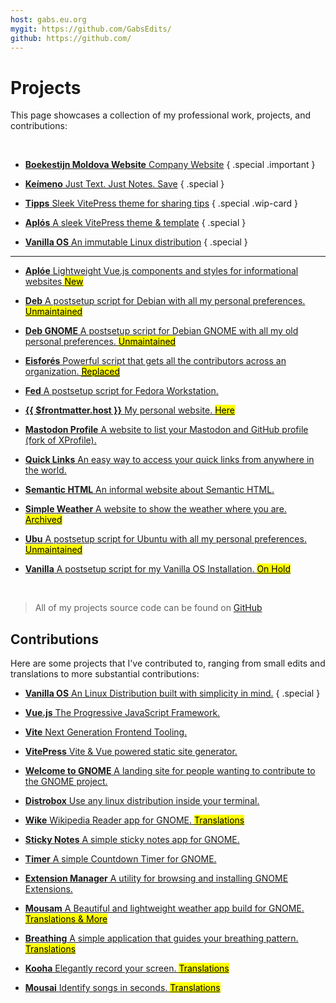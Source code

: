 ```yaml
---
host: gabs.eu.org
mygit: https://github.com/GabsEdits/
github: https://github.com/
---
```


# Projects

This page showcases a collection of my professional work, projects, and contributions:

<br>

<section class="cards">

- [**Boekestijn Moldova Website** Company Website](https://boekestijn.md) { .special .important }

- [**Keímeno** Just Text. Just Notes. Save](https://gxbs.me/keimeno) { .special }

- [**Tipps** Sleek VitePress theme for sharing tips](https://tipps.gxbs.me) { .special .wip-card }

- [**Aplós** A sleek VitePress theme & template](https://aplos.gxbs.me) { .special }

- [**Vanilla OS** An immutable Linux distribution](https://vanillaos.org) { .special }

</section>

---

<section class="cards">

- [**Aplóe** Lightweight Vue.js components and styles for informational websites <mark>New</mark>](https://aploe.gxbs.me)

- [**Deb** A postsetup script for Debian with all my personal preferences. <mark>Unmaintained</mark>](https://github.com/GabsEdits/deb)

- [**Deb GNOME** A postsetup script for Debian GNOME with all my old personal preferences. <mark>Unmaintained</mark>](https://github.com/GabsEdits/deb-gnome)

- [**Eisforés** Powerful script that gets all the contributors across an organization. <mark><abbr title="Replaced by a JavaScript script ">Replaced</abbr></mark>](https://github.com/GabsEdits/Eisfores)

- [**Fed** A postsetup script for Fedora Workstation.](https://fed-jet.vercel.app)

- [**{{ $frontmatter.host }}** My personal website. <mark>Here</mark>](https://gabs.eu.org)

- [**Mastodon Profile** A website to list your Mastodon and GitHub profile (fork of XProfile).](https://github.com/GabsEdits/mastodonprofile)

- [**Quick Links** An easy way to access your quick links from anywhere in the world.](https://github.com/GabsEdits/quick-links)

- [**Semantic HTML** An informal website about Semantic HTML.](https://semantichtml.github.io)

- [**Simple Weather** A website to show the weather where you are. <mark>Archived</mark>](https://github.com/GabsEdits/weather)

- [**Ubu** A postsetup script for Ubuntu with all my personal preferences. <mark>Unmaintained</mark>](https://github.com/GabsEdits/ubu)

- [**Vanilla** A postsetup script for my Vanilla OS Installation. <mark>On Hold</mark>](https://github.com/GabsEdits/vanilla)

</section>
<br>

> All of my projects source code can be found on [GitHub](/findme)

## Contributions

Here are some projects that I've contributed to, ranging from small edits and translations to more substantial contributions:

<section class="cards">

- [**Vanilla OS** An Linux Distribution built with simplicity in mind.](https://vanillaos.org) { .special }

- [**Vue.js** The Progressive JavaScript Framework.](https://vuejs.org)

- [**Vite** Next Generation Frontend Tooling.](https://vitejs.dev/)

- [**VitePress** Vite & Vue powered static site generator.](https://vitepress.dev/)

- [**Welcome to GNOME** A landing site for people wanting to contribute to the GNOME project.](https://gitlab.gnome.org/Teams/Websites/welcome.gnome.org/)

- [**Distrobox** Use any linux distribution inside your terminal.](https://distrobox.it)

- [**Wike** Wikipedia Reader app for GNOME. <mark>Translations</mark>](https://github.com/hugolabe/Wike)

- [**Sticky Notes** A simple sticky notes app for GNOME.](https://github.com/vixalien/sticky)

- [**Timer** A simple Countdown Timer for GNOME.](https://github.com/vikdevelop/timer)

- [**Extension Manager** A utility for browsing and installing GNOME Extensions.](https://github.com/mjakeman/extension-manager)

- [**Mousam** A Beautiful and lightweight weather app build for GNOME. <mark>Translations & More</mark>](https://github.com/amit9838/mousam)

- [**Breathing** A simple application that guides your breathing pattern. <mark>Translations</mark>](https://github.com/SeaDve/Breathing)

- [**Kooha** Elegantly record your screen. <mark>Translations</mark>](https://github.com/SeaDve/Kooha)

- [**Mousai** Identify songs in seconds. <mark>Translations</mark>](https://github.com/SeaDve/Mousai)

</section>
